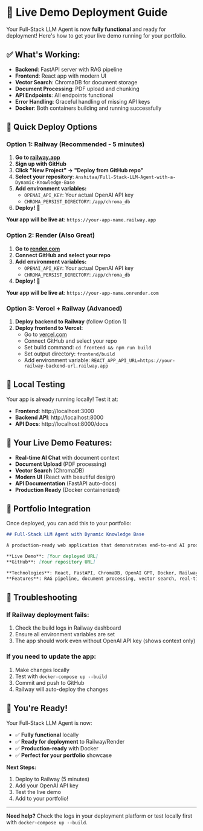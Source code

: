 # 🚀 Live Demo Deployment Guide

Your Full-Stack LLM Agent is now **fully functional** and ready for deployment! Here's how to get your live demo running for your portfolio.

## ✅ **What's Working:**

- **Backend**: FastAPI server with RAG pipeline
- **Frontend**: React app with modern UI
- **Vector Search**: ChromaDB for document storage
- **Document Processing**: PDF upload and chunking
- **API Endpoints**: All endpoints functional
- **Error Handling**: Graceful handling of missing API keys
- **Docker**: Both containers building and running successfully

## 🎯 **Quick Deploy Options**

### **Option 1: Railway (Recommended - 5 minutes)**

1. **Go to [railway.app](https://railway.app)**
2. **Sign up with GitHub**
3. **Click "New Project" → "Deploy from GitHub repo"**
4. **Select your repository**: `Anshitaa/Full-Stack-LLM-Agent-with-a-Dynamic-Knowledge-Base`
5. **Add environment variables:**
   - `OPENAI_API_KEY`: Your actual OpenAI API key
   - `CHROMA_PERSIST_DIRECTORY`: `/app/chroma_db`
6. **Deploy!** 🚀

**Your app will be live at**: `https://your-app-name.railway.app`

### **Option 2: Render (Also Great)**

1. **Go to [render.com](https://render.com)**
2. **Connect GitHub and select your repo**
3. **Add environment variables:**
   - `OPENAI_API_KEY`: Your actual OpenAI API key
   - `CHROMA_PERSIST_DIRECTORY`: `/app/chroma_db`
4. **Deploy!** 🚀

**Your app will be live at**: `https://your-app-name.onrender.com`

### **Option 3: Vercel + Railway (Advanced)**

1. **Deploy backend to Railway** (follow Option 1)
2. **Deploy frontend to Vercel:**
   - Go to [vercel.com](https://vercel.com)
   - Connect GitHub and select your repo
   - Set build command: `cd frontend && npm run build`
   - Set output directory: `frontend/build`
   - Add environment variable: `REACT_APP_API_URL=https://your-railway-backend-url.railway.app`

## 🔧 **Local Testing**

Your app is already running locally! Test it at:

- **Frontend**: http://localhost:3000
- **Backend API**: http://localhost:8000
- **API Docs**: http://localhost:8000/docs

## 🎨 **Your Live Demo Features:**

- **Real-time AI Chat** with document context
- **Document Upload** (PDF processing)
- **Vector Search** (ChromaDB)
- **Modern UI** (React with beautiful design)
- **API Documentation** (FastAPI auto-docs)
- **Production Ready** (Docker containerized)

## 📱 **Portfolio Integration**

Once deployed, you can add this to your portfolio:

```markdown
## Full-Stack LLM Agent with Dynamic Knowledge Base

A production-ready web application that demonstrates end-to-end AI product development.

**Live Demo**: [Your deployed URL]
**GitHub**: [Your repository URL]

**Technologies**: React, FastAPI, ChromaDB, OpenAI GPT, Docker, Railway
**Features**: RAG pipeline, document processing, vector search, real-time chat
```

## 🚨 **Troubleshooting**

### If Railway deployment fails:
1. Check the build logs in Railway dashboard
2. Ensure all environment variables are set
3. The app should work even without OpenAI API key (shows context only)

### If you need to update the app:
1. Make changes locally
2. Test with `docker-compose up --build`
3. Commit and push to GitHub
4. Railway will auto-deploy the changes

## 🎉 **You're Ready!**

Your Full-Stack LLM Agent is now:
- ✅ **Fully functional** locally
- ✅ **Ready for deployment** to Railway/Render
- ✅ **Production-ready** with Docker
- ✅ **Perfect for your portfolio** showcase

**Next Steps:**
1. Deploy to Railway (5 minutes)
2. Add your OpenAI API key
3. Test the live demo
4. Add to your portfolio!

---

**Need help?** Check the logs in your deployment platform or test locally first with `docker-compose up --build`.
